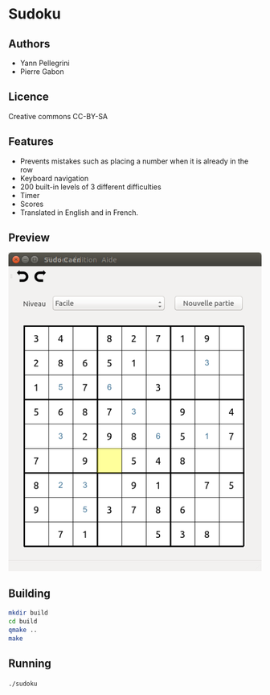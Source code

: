 # Sudoku

## Authors

 - Yann Pellegrini
 - Pierre Gabon

## Licence

  Creative commons CC-BY-SA

## Features

 - Prevents mistakes such as placing a number when it is already in the row
 - Keyboard navigation
 - 200 built-in levels of 3 different difficulties
 - Timer
 - Scores
 - Translated in English and in French.

## Preview

![screenshot](screenshot.png)

## Building

```bash
mkdir build
cd build
qmake ..
make
```

## Running

`./sudoku`

